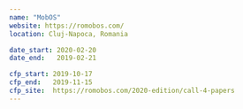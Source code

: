 ```yaml
---
name: "MobOS"
website: https://romobos.com/
location: Cluj-Napoca, Romania

date_start: 2020-02-20
date_end:   2019-02-21

cfp_start: 2019-10-17
cfp_end:   2019-11-15
cfp_site:  https://romobos.com/2020-edition/call-4-papers
---
```


